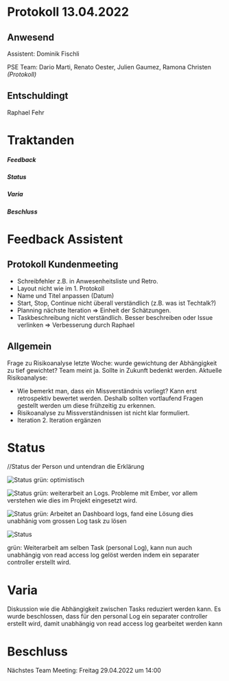 # Protokoll 13.04.2022
## Anwesend 
Assistent: Dominik Fischli

PSE Team: Dario Marti, Renato Oester, Julien Gaumez, Ramona Christen _(Protokoll)_
## Entschuldingt
Raphael Fehr
# Traktanden

##### Feedback 

##### Status

##### Varia 

##### Beschluss

# Feedback Assistent

## Protokoll Kundenmeeting
* Schreibfehler z.B. in Anwesenheitsliste und Retro.
* Layout nicht wie im 1. Protokoll
* Name und Titel anpassen (Datum)
* Start, Stop, Continue nicht überall verständlich (z.B. was ist Techtalk?)
* Planning nächste Iteration => Einheit der Schätzungen.
* Taskbeschreibung nicht verständlich. Besser beschreiben oder Issue verlinken
=> Verbesserung durch Raphael 
## Allgemein
Frage zu Risikoanalyse letzte Woche: wurde gewichtung der Abhängigkeit zu tief gewichtet? Team meint ja. Sollte in Zukunft bedenkt werden.
Aktuelle Risikoanalyse: 
* Wie bemerkt man, dass ein Missverständnis vorliegt? Kann erst retrospektiv bewertet werden. Deshalb sollten vortlaufend Fragen gestellt werden um diese frühzeitig zu erkennen.
* Risikoanalyse zu Missverständnissen ist nicht klar formuliert.
* Iteration 2. Iteration ergänzen
# Status
//Status der Person und untendran die Erklärung 

![Status](https://img.shields.io/badge/Ramona_Christen-green-green)
grün: optimistisch

![Status](https://img.shields.io/badge/Dario_Marti-green-green)
grün: weiterarbeit an Logs. Probleme mit Ember, vor allem verstehen wie dies im Projekt eingesetzt wird.

![Status](https://img.shields.io/badge/Renat_Oester-green-green)
grün: Arbeitet an Dashboard logs, fand eine Lösung dies unabhänig vom grossen Log task zu lösen

![Status](https://img.shields.io/badge/Julien_Gaumez-green-green)

grün: Weiterarbeit am selben Task (personal Log), kann nun auch unabhängig von read access log gelöst werden indem ein separater controller erstellt wird.
# Varia 
Diskussion wie die Abhängigkeit zwischen Tasks reduziert werden kann. Es wurde beschlossen, dass für den personal Log ein separater controller erstellt wird, damit unabhängig von read access log gearbeitet werden kann


# Beschluss 

Nächstes Team Meeting: Freitag 29.04.2022 um 14:00

